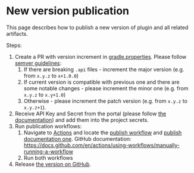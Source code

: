 # New version publication

This page describes how to publish a new version of plugin and all related artifacts.

Steps:

1. Create a PR with version increment in [gradle.properties](../gradle.properties). Please follow [semver guidelines](https://semver.org/):
   1. If there are breaking `.api` files - increment the major version (e.g. from `x.y.z` to `x+1.0.0`)
   2. If current version is compatible with previous one and there are some notable changes - please increment the minor one (e.g. from `x.y.z` to `x.y+1.0`)
   3. Otherwise - please increment the patch version (e.g. from `x.y.z` to `x.y.z+1`).
2. Receive API Key and Secret from the portal (please
   follow [the documentation](https://docs.gradle.org/current/userguide/publishing_gradle_plugins.html)) and add them into the project secrets.
3. Run publication workflows:
   1. Navigate to [Actions](https://github.com/Citi/gradle-helm-plugin/actions/workflows/) and locate
   the [publish workflow](./workflows/publish.yaml) and [publish documentation one](./workflows/publish.yaml). GitHub
   documentation: https://docs.github.com/en/actions/using-workflows/manually-running-a-workflow
   2. Run both workflows
4. Release [the version on GitHub](https://docs.github.com/en/repositories/releasing-projects-on-github).